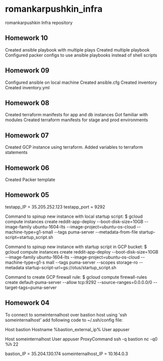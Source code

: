 # romankarpushkin_infra
romankarpushkin Infra repository

## Homework 10

Created ansible playbook with multiple plays
Created multiple playbook
Configured packer configs to use ansible playbooks instead of shell scripts

## Homework 09

Configured ansible on local machine
Created ansible.cfg
Created inventory
Created inventory.yml

## Homework 08
Created terraform manifests for app and db instances
Got familiar with modules
Created terraform manifests for stage and prod environments

## Homework 07
Created GCP instance using terraform.
Added variables to terraform statements

## Homework 06
Created Packer template

## Homework 05
testapp_IP = 35.205.252.123 testapp_port = 9292

Command to spinup new instance with local startup script: $ gcloud compute instances create reddit-app-deploy --boot-disk-size=10GB --image-family ubuntu-1604-lts --image-project=ubuntu-os-cloud --machine-type=g1-small --tags puma-server --metadata-from-file startup-script=startup_script.sh

Command to spinup new instance with startup script in GCP bucket: $ gcloud compute instances create reddit-app-deploy --boot-disk-size=10GB --image-family ubuntu-1604-lts --image-project=ubuntu-os-cloud --machine-type=g1-s mall --tags puma-server --scopes storage-ro --metadata startup-script-url=gs://otus/startup_script.sh

Command to create GCP firewall rule: $ gcloud compute firewall-rules create default-puma-server --allow tcp:9292 --source-ranges=0.0.0.0/0 --target-tags=puma-server

## Homework 04
To connect to someinternalhost over bastion host using 'ssh someinternalhost' add following code to ~/.ssh/config file:

Host bastion Hostname %bastion_external_ip% User appuser

Host someinternalhost User appuser ProxyCommand ssh -q bastion nc -q0 %h 22

bastion_IP = 35.204.130.174 someinternalhost_IP = 10.164.0.3

